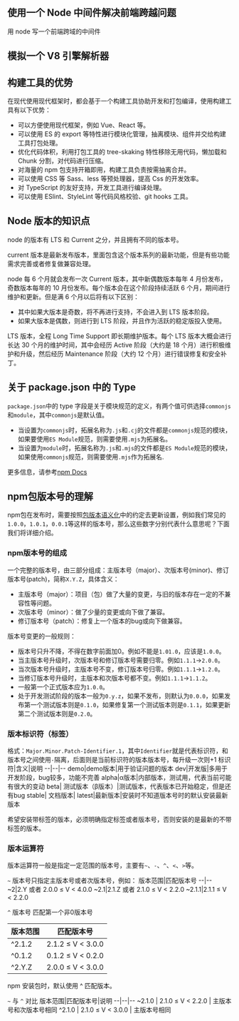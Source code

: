 ## 使用一个 Node 中间件解决前端跨越问题

用 node 写一个前端跨域的中间件

## 模拟一个 V8 引擎解析器

## 构建工具的优势

在现代使用现代框架时，都会基于一个构建工具协助开发和打包编译，使用构建工具有以下优势：

- 可以方便使用现代框架，例如 Vue、React 等。
- 可以使用 ES 的 export 等特性进行模块化管理，抽离模块、组件并交给构建工具打包处理。
- 优化代码体积，利用打包工具的 tree-skaking 特性移除无用代码，懒加载和 Chunk 分割，对代码进行压缩。
- 对海量的 npm 包支持开箱即用，构建工具负责按需抽离合并。
- 可以使用 CSS 等 Sass、less 等预处理器，提高 Css 的开发效率。
- 对 TypeScript 的友好支持，开发工具进行编译处理。
- 可以使用 ESlint、StyleLint 等代码风格校验、git hooks 工具。

## Node 版本的知识点

node 的版本有 LTS 和 Current 之分，并且拥有不同的版本号。

current 版本是最新发布版本，里面包含这个版本系列的最新功能，但是有些功能需求完善或者修复做兼容处理。

node 每 6 个月就会发布一次 Current 版本，其中新偶数版本每年 4 月份发布，奇数版本每年的 10 月份发布。每个版本会在这个阶段持续活跃 6 个月，期间进行维护和更新。但是满 6 个月以后将有以下区别：

- 其中如果大版本是奇数，将不再进行支持，不会进入到 LTS 版本阶段。
- 如果大版本是偶数，则进行到 LTS 阶段，并且作为活跃的稳定版投入使用。

LTS 版本，全程 Long Time Support 即长期维护版本。每个 LTS 版本大概会进行长达 30 个月的维护时间，其中会经历 Active 阶段（大约是 18 个月）进行积极维护和升级，然后经历 Maintenance 阶段（大约 12 个月）进行错误修复和安全补丁。

## 关于 package.json 中的 Type

`package.json`中的 type 字段是关于模块规范的定义，有两个值可供选择`commonjs`和`module`，其中`commonjs`是默认值。

- 当设置为`commonjs`时，拓展名称为`.js`和`.cj`的文件都是`commonjs`规范的模块，如果要使用`ES Module`规范，则需要使用`.mjs`为拓展名。
- 当设置为`module`时，拓展名称为`.js`和`.mjs`的文件都是`ES Module`规范的模块，如果使用`commonjs`规范，则需要使用`.mjs`作为拓展名.

更多信息，请参考[npm Docs](https://docs.npmjs.com/cli/v8/configuring-npm/package-json)

## npm包版本号的理解

npm包在发布时，需要按照[包版本语义化](https://semver.org/lang/zh-CN/)中的约定去更新设置，例如我们常见的`1.0.0`，`1.0.1`，`0.0.1`等这样的版本号，那么这些数字分别代表什么意思呢？下面我们将详细介绍。

### npm版本号的组成

一个完整的版本号，由三部分组成：主版本号（major）、次版本号(minor)、修订版本号(patch)，简称`X.Y.Z`，具体含义：
- 主版本号（major）：项目（包）做了大量的变更，与旧的版本存在一定的不兼容性等问题。
- 次版本号（minor）：做了少量的变更或向下做了兼容。
- 修订版本号（patch）：修复上一个版本的bug或向下做兼容。

版本号变更的一般规则：
- 版本号只升不降，不得在数字前面加0。例如不能是`1.01.0`，应该是`1.0.0`。
- 当主版本号升级时，次版本号和修订版本号需要归零。例如`1.1.1`->`2.0.0`。
- 当次版本号升级时，主版本号不变，修订版本号归零。例如`1.1.1`->`1.2.0`。
- 当修订版本号升级时，主版本和次版本号都不变。例如`1.1.1`->`1.1.2`。
- 一般第一个正式版本应为`1.0.0`。
- 处于开发测试阶段的版本一般为`0.y.z`，如果不发布，则默认为`0.0.0`，如果发布第一个测试版本则是`0.1.0`，如果修复第一个测试版本则是`0.1.1`，如果更新第二个测试版本则是`0.2.0`。

### 版本标识符（标签）

格式：`Major.Minor.Patch-Identifier.1`，其中`Identifier`就是代表标识符，和版本号之间使用`-`隔离，后面则是当前标识符的版本版本号，每升级一次则+1
标识符|含义|说明
--|--|--
demo|demo版本|用于验证问题的版本
dev|开发版|多用于开发阶段，bug较多，功能不完善
alpha|α版本|内部版本，测试用，代表当前可能有很大的变动
beta| 测试版本（β版本）|测试版本，代表版本已开始稳定，但是还有bug
stable| 文档版本|
latest|最新版本|安装时不知道版本号时的默认安装最新版本

希望安装带标签的版本，必须明确指定标签或者版本号，否则安装的是最新的不带标签的版本。

### 版本运算符

版本运算符一般是指定一定范围的版本号，主要有`~`、`-`、`^`、`<`、`>`等。

`~` 版本号只指定主版本号或者次版本号，例如：
版本范围|匹配版本号
--|--
~2|2.Y 或者 2.0.0 ≤ V < 4.0.0
~2.1|2.1.Z 或者 2.1.0 ≤ V < 2.2.0
~2.1.1|2.1.1 ≤ V < 2.2.0

`^` 版本号
匹配第一个非0版本号

版本范围|匹配版本号
--|--
^2.1.2|2.1.2 ≤ V < 3.0.0
^0.1.2|0.1.2 ≤ V < 0.2.0
^2.Y.Z|2.0.0 ≤ V < 3.0.0

npm 安装包时，默认使用 ^ 匹配版本。

`~` 与 `^` 对比
版本范围|匹配版本号|说明
--|--|--
~2.1.0 | 2.1.0 ≤ V < 2.2.0 | 主版本号和次版本号相同
^2.1.0 | 2.1.0 ≤ V < 3.0.0 | 主版本号相同